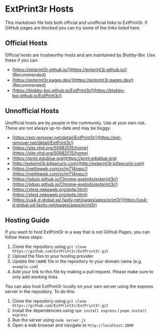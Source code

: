 # ExtPrint3r Hosts

This markdown file lists both official and unofficial links to ExtPrint3r. If GitHub pages are blocked you can try some of the links listed here.

## Official Hosts

Official hosts are trustworthy hosts and are maintained by Blobby-Boi. Use these if you can.

- [https://extprint3r.github.io/](https://extprint3r.github.io/) (Recommended)
- [https://extprint3r.pages.dev/](https://extprint3r.pages.dev/) (Recommended)
- [https://blobby-boi.github.io/ExtPrint3r/](https://blobby-boi.github.io/ExtPrint3r/)

## Unnofficial Hosts

Unofficial hosts are by people in the community. Use at your own risk. These are not always up-to-date and may be buggy.

- [https://ext-remover.net/detail/ExtPrint3r/](https://ext-remover.net/detail/ExtPrint3r/)
- [https://site.nhd.org/50982515/home](https://site.nhd.org/50982515/home)
- [https://print.edublue.org](https://print.edublue.org)
- [http://extprint3r.killsecurly.com](http://extprint3r.killsecurly.com)
- [https://nettleweb.com/xr/m714rqsc/](https://nettleweb.com/xr/m714rqsc/)
- [https://gduip.github.io/Chrome-exploits/extprint3r/](https://gduip.github.io/Chrome-exploits/extprint3r/)
- [https://xtest.nekoweb.org/extp.html](https://xtest.nekoweb.org/extp.html)
- [https://us4-d.global.ssl.fastly.net/pages/apps/print3r](https://us4-d.global.ssl.fastly.net/pages/apps/print3r)

## Hosting Guide

If you want to host ExtPrint3r in a way that is not GitHub Pages, you can follow these steps:

1. Clone the repository using `git clone https://github.com/ExtPrint3r/ExtPrint3r.git`
2. Upload the files to your hosting provider
3. Update the `CNAME` file in the repository to your domain name (e.g. `example.com`)
4. Add your link to this file by making a pull request. Please make sure to only add working links.

You can also host ExtPrint3r locally on your own server using the express server in the repository. To do this:

1. Clone the repository using `git clone https://github.com/ExtPrint3r/ExtPrint3r.git`
2. Install the dependencies using `npm install express` / `pnpm install express`
3. Run the server using `node server.js`
4. Open a web browser and navigate to `http://localhost:3000`
